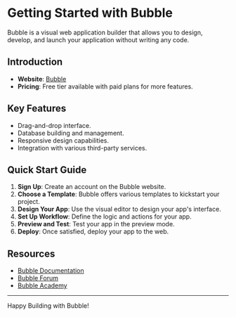# Getting Started with Bubble

Bubble is a visual web application builder that allows you to design, develop, and launch your application without writing any code.

## Introduction

- **Website**: [Bubble](https://bubble.io/)
- **Pricing**: Free tier available with paid plans for more features.

## Key Features

- Drag-and-drop interface.
- Database building and management.
- Responsive design capabilities.
- Integration with various third-party services.

## Quick Start Guide

1. **Sign Up**: Create an account on the Bubble website.
2. **Choose a Template**: Bubble offers various templates to kickstart your project.
3. **Design Your App**: Use the visual editor to design your app's interface.
4. **Set Up Workflow**: Define the logic and actions for your app.
5. **Preview and Test**: Test your app in the preview mode.
6. **Deploy**: Once satisfied, deploy your app to the web.

## Resources

- [Bubble Documentation](https://manual.bubble.io/)
- [Bubble Forum](https://forum.bubble.io/)
- [Bubble Academy](https://bubble.io/academy)

---

Happy Building with Bubble!

